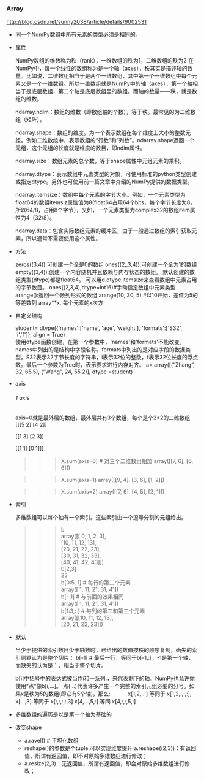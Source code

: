 ### Array

http://blog.csdn.net/sunny2038/article/details/9002531

- 同一个NumPy数组中所有元素的类型必须是相同的。
- 属性

    NumPy数组的维数称为秩（rank），一维数组的秩为1，二维数组的秩为2
    在NumPy中，每一个线性的数组称为是一个轴（axes），秩其实是描述轴的数量。比如说，二维数组相当于是两个一维数组，其中第一个一维数组中每个元素又是一个一维数组。所以一维数组就是NumPy中的轴（axes），第一个轴相当于是底层数组，第二个轴是底层数组里的数组。而轴的数量——秩，就是数组的维数。
    
    ndarray.ndim：数组的维数（即数组轴的个数），等于秩。最常见的为二维数组（矩阵）。
    
    ndarray.shape：数组的维度。为一个表示数组在每个维度上大小的整数元组。例如二维数组中，表示数组的“行数”和“列数”。ndarray.shape返回一个元组，这个元组的长度就是维度的数目，即ndim属性。
    
    ndarray.size：数组元素的总个数，等于shape属性中元组元素的乘积。
    
    ndarray.dtype：表示数组中元素类型的对象，可使用标准的python类型创建或指定dtype。另外也可使用前一篇文章中介绍的NumPy提供的数据类型。
    
    ndarray.itemsize：数组中每个元素的字节大小。例如，一个元素类型为float64的数组itemsiz属性值为8(float64占用64个bits，每个字节长度为8，所以64/8，占用8个字节），又如，一个元素类型为complex32的数组item属性为4（32/8）。
    
    ndarray.data：包含实际数组元素的缓冲区，由于一般通过数组的索引获取元素，所以通常不需要使用这个属性。

- 方法

    zeros((3,4)):可创建一个全是0的数组
    ones((2,,3,4)):可创建一个全为1的数组
    empty((3,4)):创建一个内容随机并且依赖与内存状态的数组。
    默认创建的数组类型(dtype)都是float64。
    可以用d.dtype.itemsize来查看数组中元素占用的字节数目。
    ones((2,3,4),dtype=int16)#手动指定数组中元素类型  
    arange():返回一个数列形式的数组 arange(10, 30, 5)  #以10开始，差值为5的等差数列
    array**x, 每个元素的x次方

- 自定义结构

    student= dtype({'names':['name', 'age', 'weight'], 'formats':['S32', 'i','f']}, align = True)  
    使用dtype函数创建，在第一个参数中，'names'和'formats'不能改变，names中列出的是结构中字段名称，formats中列出的是对应字段的数据类型。S32表示32字节长度的字符串，i表示32位的整数，f表示32位长度的浮点数。最后一个参数为True时，表示要求进行内存对齐。
    a= array([(“Zhang”, 32, 65.5), (“Wang”, 24, 55.2)], dtype =student) 

- axis

    ###### 1 axis
    axis=0就是最外层的数组，最外层共有3个数组，每个是个2*2的二维数组
    [[[5 2]
      [4 2]]
    
     [[1 3]
      [2 3]]
    
     [[1 1]
      [0 1]]]
    
    >>> X.sum(axis=0) # 对三个二维数组相加
    array([[7, 6],
           [6, 6]])
    
    >>> X.sum(axis=1)
    array([[9, 4],
           [3, 6],
           [1, 2]])
    
    >>> X.sum(axis=2)
    array([[7, 6],
           [4, 5],
           [2, 1]])

- 索引

    多维数组可以每个轴有一个索引。这些索引由一个逗号分割的元组给出。
    >>> b  
    array([[ 0, 1, 2, 3],  
               [10, 11, 12, 13],  
               [20, 21, 22, 23],  
               [30, 31, 32, 33],  
               [40, 41, 42, 43]])  
    >>> b[2,3]  
    23  
    >>> b[0:5, 1] # 每行的第二个元素  
    array([ 1, 11, 21, 31, 41])  
    >>> b[: ,1] # 与前面的效果相同  
    array([ 1, 11, 21, 31, 41])  
    >>> b[1:3,: ] # 每列的第二和第三个元素  
    array([[10, 11, 12, 13],  
               [20, 21, 22, 23]])  

- 默认

    当少于提供的索引数目少于轴数时，已给出的数值按秩的顺序复制，确失的索引则默认为是整个切片：
    b[-1] # 最后一行，等同于b[-1,:]，-1是第一个轴，而缺失的认为是：，相当于整个切片。
    
    b[i]中括号中的表达式被当作i和一系列:，来代表剩下的轴。NumPy也允许你使用“点”像b[i,...]。
    点(...)代表许多产生一个完整的索引元组必要的分号。如果x是秩为5的数组(即它有5个轴)，那么:　　　
      x[1,2,...] 等同于 x[1,2,:,:,:],  
      x[...,3] 等同于 x[:,:,:,:,3]
      x[4,...,5,:] 等同 x[4,:,:,5,:]　

- 多维数组的遍历是以是第一个轴为基础的
- 改变shape

    - a.ravel() # 平坦化数组  
    - reshape()的参数是个tuple,可以实现维度提升
    	a.reshape((2,3))：有返回值，所谓有返回值，即不对原始多维数组进行修改；
    - a.resize(2,3)：无返回值，所谓有返回值，即会对原始多维数组进行修改；


